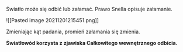 Światło może się odbić lub załamać. Prawo Snella opisuje załamanie.

![[Pasted image 20211201215451.png]]

Zmieniając kąt padania, promień załamania się zmienia. 

**Światłowód korzysta z zjawiska Całkowitego wewnętrznego odbicia.**